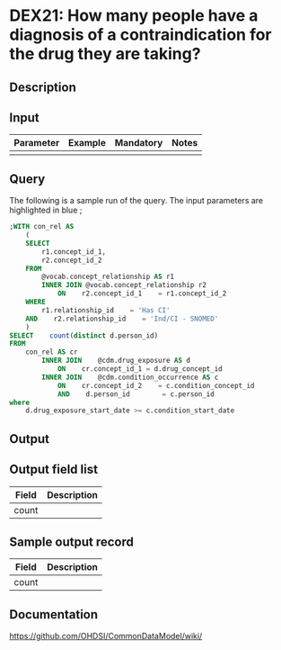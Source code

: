 <!---
Group:drug exposure
Name:DEX21 How many people have a diagnosis of a contraindication for the drug they are taking?
Author:Patrick Ryan
CDM Version: 5.0
-->

# DEX21: How many people have a diagnosis of a contraindication for the drug they are taking?

## Description
## Input

|  Parameter |  Example |  Mandatory |  Notes |
| --- | --- | --- | --- |
|   |   |   |  |


## Query

The following is a sample run of the query. The input parameters are highlighted in  blue  ;


```sql
;WITH con_rel AS        
    (
    SELECT
        r1.concept_id_1,
        r2.concept_id_2
    FROM
        @vocab.concept_relationship AS r1
        INNER JOIN @vocab.concept_relationship r2
            ON    r2.concept_id_1    = r1.concept_id_2
    WHERE
        r1.relationship_id    = 'Has CI'
    AND    r2.relationship_id    = 'Ind/CI - SNOMED'
    )
SELECT    count(distinct d.person_id)
FROM
    con_rel AS cr
        INNER JOIN    @cdm.drug_exposure AS d
            ON    cr.concept_id_1 = d.drug_concept_id
        INNER JOIN    @cdm.condition_occurrence AS c
            ON    cr.concept_id_2    = c.condition_concept_id
            AND    d.person_id        = c.person_id
where
    d.drug_exposure_start_date >= c.condition_start_date
```

## Output

## Output field list

|  Field |  Description |
| --- | --- |
| count |   |

## Sample output record

|  Field |  Description |
| --- | --- |
| count |   |

## Documentation
https://github.com/OHDSI/CommonDataModel/wiki/

